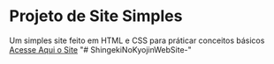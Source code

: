 <h1>Projeto de Site Simples</h1>
Um simples site feito em HTML e CSS para práticar conceitos básicos
<br>
<a href="https://lupescoder.github.io/ShingekiNoKyojinWebSite/">Acesse Aqui o Site</a> 
"# ShingekiNoKyojinWebSite-" 

